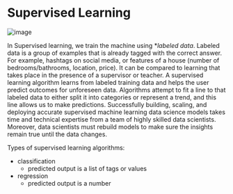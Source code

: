 # Supervised Learning

![image](https://user-images.githubusercontent.com/89811204/132995268-50b93ca8-e955-4766-b174-fb58c54feb9a.png)

In Supervised learning, we train the machine using **labeled data*. Labeled data is a group of examples that is already tagged with the correct answer. For example, hashtags on social media, or features of a house (number of bedrooms/bathrooms, location, price). It can be compared to learning that takes place in the presence of a supervisor or teacher.
A supervised learning algorithm learns from labeled training data and helps the user predict outcomes for unforeseen data. Algorithms attempt to fit a line to that labeled data to either split it into categories or represent a trend, and this line allows us to make predictions. Successfully building, scaling, and deploying accurate supervised machine learning data science models takes time and technical expertise from a team of highly skilled data scientists. Moreover, data scientists must rebuild models to make sure the insights remain true until the data changes. 

Types of supervised learning algorithms:
- classification
  - predicted output is a list of tags or values
- regression
  - predicted output is a number
